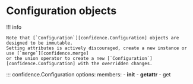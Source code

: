 # Configuration objects

!!! info

    Note that [`Configuration`][confidence.Configuration] objects are designed to be immutable.
    Setting attributes is actively discouraged, create a new instance or use [`merge`][confidence.merge] 
    or the union operator to create a new [`Configuration`][confidence.Configuration] with the overridden changes.

::: confidence.Configuration
    options:
      members:
        - __init__
        - __getattr__
        - get
